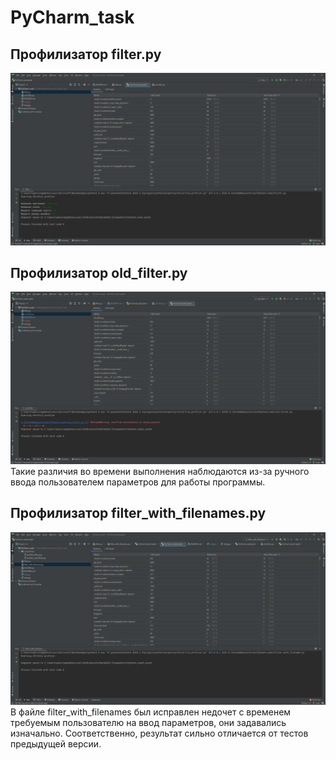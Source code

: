 # PyCharm_task
## Профилизатор filter.py
![Profiler of filter](https://github.com/speedUpDev/PyCharm_task/blob/main/screenshots/profiler_filter.png)
## Профилизатор old_filter.py
![Profiler of old_filter](https://github.com/speedUpDev/PyCharm_task/blob/main/screenshots/profiler_old_filter.png)
Такие различия во времени выполнения наблюдаются из-за ручного ввода пользователем параметров для работы программы.
## Профилизатор filter_with_filenames.py
![Profiler of filter_with_filenames](https://github.com/speedUpDev/PyCharm_task/blob/main/screenshots/profiler_filter_with_filenames.png)
В файле filter_with_filenames был исправлен недочет с временем требуемым пользователю на ввод параметров, они задавались изначально. Соответственно, результат сильно отличается от тестов предыдущей версии.
